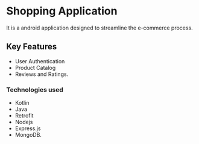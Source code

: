 # Shopping Application
It is a android application designed to streamline the e-commerce process.

## Key Features
-	User Authentication
-	Product Catalog
-	Reviews and Ratings. 

 
 ### Technologies used 
 - Kotlin
 - Java
 - Retrofit
 - Nodejs
 - Express.js
 - MongoDB.
